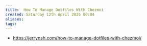```yaml
---
title:  How To Manage Dotfiles With Chezmoi
created: Saturday 12th April 2025 00:04
aliases: 
tags: 
---
```

- https://jerrynsh.com/how-to-manage-dotfiles-with-chezmoi/